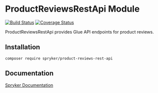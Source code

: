 # ProductReviewsRestApi Module
[![Build Status](https://travis-ci.org/spryker/product-reviews-rest-api.svg)](https://travis-ci.org/spryker/product-reviews-rest-api)
[![Coverage Status](https://coveralls.io/repos/github/spryker/product-reviews-rest-api/badge.svg)](https://coveralls.io/github/spryker/product-reviews-rest-api)

ProductReviewsRestApi provides Glue API endpoints for product reviews.

## Installation

```
composer require spryker/product-reviews-rest-api
```

## Documentation

[Spryker Documentation](https://academy.spryker.com/developing_with_spryker/module_guide/modules.html)
